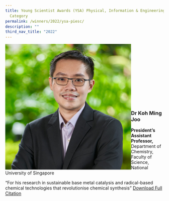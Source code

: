 ```yaml
---
title: Young Scientist Awards (YSA) Physical, Information & Engineering Sciences
  Category
permalink: /winners/2022/ysa-piesc/
description: ""
third_nav_title: "2022"
---
```

<img src="/images/Winners/2022/ysa-dr-koh-ming-joo.jpg" alt="Dr Koh Ming Joo" style="width:400px" align="left"/><br/><br/><br/><br/><br/><br/><br/><br/><br/><br/><br/>
### **Dr Koh Ming Joo**

<b>President’s Assistant Professor,</b> Department of Chemistry, Faculty of Science, National University of Singapore

“For his research in sustainable base metal catalysis and radical-based chemical technologies that revolutionise chemical synthesis”
[Download Full Citation](/files/Winners/2022/2022%20YSA%20Dr%20Koh%20Ming%20Joo.pdf)